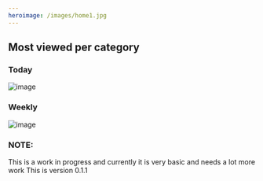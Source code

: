 ```yaml
---
heroimage: /images/home1.jpg
---
```

## Most viewed per category

### Today
![image](/images/main/dailyWorldMap.jpeg)
### Weekly
![image](/images/main/weeklyWorldMap.jpeg)


### NOTE:
This is a work in progress and currently it is very basic and needs a lot more work
This is version 0.1.1